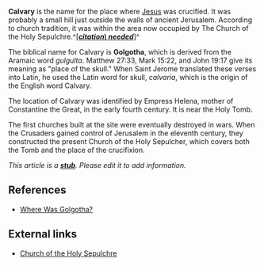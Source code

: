 **Calvary** is the name for the place where [Jesus](Jesus "Jesus")
was crucified. It was probably a small hill just outside the walls
of ancient Jerusalem. According to church tradition, it was within
the area now occupied by The Church of the Holy
Sepulchre.^[***[citation\ needed](http://www.theopedia.com/Theopedia:Writing_guide#Reference_your_work\ "Theopedia:Writing\ guide")***]^

The biblical name for Calvary is **Golgotha**, which is derived
from the Aramaic word *gulgulta*. Matthew 27:33, Mark 15:22, and
John 19:17 give its meaning as "place of the skull." When Saint
Jerome translated these verses into Latin, he used the Latin word
for skull, *calvaria*, which is the origin of the English word
Calvary.

The location of Calvary was identified by Empress Helena, mother of
Constantine the Great, in the early fourth century. It is near the
Holy Tomb.

The first churches built at the site were eventually destroyed in
wars. When the Crusaders gained control of Jerusalem in the
eleventh century, they constructed the present Church of the Holy
Sepulcher, which covers both the Tomb and the place of the
crucifixion.

*This article is a **[stub](http://www.theopedia.com/Category:Theopedia_stubs "Category:Theopedia stubs")**. Please edit it to add information.*
## References

-   [Where Was Golgotha?](http://www.gospel-mysteries.net/golgotha.html)

## External links

-   [Church of the Holy Sepulchre](http://en.wikipedia.org/wiki/Holy_Sepulchre)



